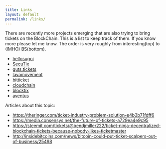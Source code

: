 ```yaml
---
title: Links
layout: default
permalink: /links/
---
```


There are recently more projects emerging that are also trying to bring tickets on the BlockChain. This is a list to keep track of them. If you know more please let me know. The order is very roughly from interesting(top) to (IMHO) BS(bottom).

* <a href="https://www.hellosugoi.com">hellosugoi</a>
* <a href="https://www.secutix.com">SecuTix</a>
* <a href="https://guts.tickets">guts.tickets</a>
* <a href="http://www.lavamovement.com">lavamovement</a>
* <a href="https://www.citizenticket.co.uk/bitticket">bitticket</a>
* <a href="http://www.reply.com/en/content/blockchain-ticketing-solution-cloudchain">cloudchain</a>
* <a href="https://blocktix.io">blocktix</a>
* <a href="https://aventus.io">aventus</a>

Articles about this topic:

* <a href="https://theringer.com/ticket-industry-problem-solution-e4b3b71fdff6">https://theringer.com/ticket-industry-problem-solution-e4b3b71fdff6</a>
* <a href="https://media.consensys.net/the-future-of-tickets-a729ea4e9c95">https://media.consensys.net/the-future-of-tickets-a729ea4e9c95</a>
* <a href="https://steemit.com/tickets/@bendjmiller222/ticket-ninja-decentralized-blockchain-tickets-because-nobody-likes-ticketmaster">https://steemit.com/tickets/@bendjmiller222/ticket-ninja-decentralized-blockchain-tickets-because-nobody-likes-ticketmaster</a>
* <a href="http://insidebitcoins.com/news/bitcoin-could-put-ticket-scalpers-out-of-business/25498">http://insidebitcoins.com/news/bitcoin-could-put-ticket-scalpers-out-of-business/25498</a>
